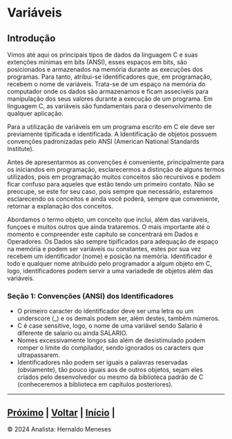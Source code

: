 # Variáveis

## Introdução

Vimos até aqui os principais tipos de dados da linguagem C e suas extenções mínimas em bits (ANSI), esses espaços em bits, são posicionados e armazenados na memória durante as execuções dos programas. Para tanto, atribui-se identificadores que, em programação, recebem o nome de variáveis. Trata-se de um espaço na memória do computador onde os dados são armazenamos e ficam assecíveis para manipulação dos seus valores durante a execução de um programa. Em linguagem C, as variáveis são fundamentais para o desenvolvimento de qualquer aplicação.

Para a utilização de variáveis em um programa escrito em C ele deve ser previamente tipificada e identificada. A Identificação de objetos possuem convenções padronizadas pelo ANSI (American National Standards Institute).

Antes de apresentarmos as convenções é conveniente, principalmente para os iniciandos em programação, esclarecermos a distinção de alguns termos utilizados, pois em programação muitos conceitos são recursivos e podem ficar confuso para aqueles que estão tendo um primeiro contato. Não se preocupe, se este for seu caso, pois sempre que necessário, estaremos esclarecendo os conceitos e ainda você poderá, sempre que conveniente, retornar a explanação dos conceitos.

Abordamos o termo objeto, um conceito que inclui, além das variáveis, funçoes e muitos outros que ainda trataremos. O mais importante até o momento e compreender este capítulo se concentrará em Dados e Operadores. Os Dados são sempre tipificados para adequação de espaço na memória e podem ser variáveis ou constantes, estes por sua vez recebem um identificador (nome) e posição na memória. Identificador é todo e qualquer nome atribuido pelo programador a algum objeto em C, logo, identificadores podem servir a uma variadede de objetos além das variáveis.

### Seção 1: Convenções (ANSI) dos Identificadores

- O primeiro caracter do identificador deve ser uma letra ou um underscore (_) e os demais podem ser, além destes, também números.
- C é case sensitive, logo, o nome de uma variável sendo Salario é diferente de salario ou ainda SALARIO.
- Nomes excessivamente longos são além de desistimulado podem romper o limite do compilador, sendo ignorados os caracters que ultrapassarem.
- Identificadores não podem ser iguais a palavras reservadas (obviamente), tão pouco iguais aos de outros objetos, sejam eles criados pelo desenvolvedor ou mesmo da biblioteca padrão de C (conheceremos a biblioteca em capítulos posteriores).

---
[Próximo](https://github.com/HernaldoMeneses/C/blob/main/1-Cap%C3%ADtulo/1.2-Surgimento.md) | [Voltar](https://github.com/HernaldoMeneses/C/blob/main/Others/indice.md) |   [Início](https://github.com/HernaldoMeneses/C/blob/main/README.md) | 
---

&copy; 2024 Analista: Hernaldo Meneses
